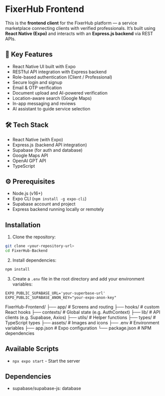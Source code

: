# FixerHub Frontend

This is the **frontend client** for the FixerHub platform — a service marketplace connecting clients with verified professionals. It’s built using **React Native (Expo)** and interacts with an **Express.js backend** via REST APIs.

## 📱 Key Features

- React Native UI built with Expo
- RESTful API integration with Express backend
- Role-based authentication (Client / Professional)
- Secure login and signup
- Email & OTP verification
- Document upload and AI-powered verification
- Location-aware search (Google Maps)
- In-app messaging and reviews
- AI assistant to guide service selection

## 🛠️ Tech Stack

- React Native (with Expo)
- Express.js (backend API integration)
- Supabase (for auth and database)
- Google Maps API
- OpenAI GPT API
- TypeScript

## ⚙️ Prerequisites

- Node.js (v16+)
- Expo CLI (`npm install -g expo-cli`)
- Supabase account and project 
- Express backend running locally or remotely

## Installation

1. Clone the repository:
```bash
git clone <your-repository-url>
cd FixerHub-Backend
```

2. Install dependencies:
```bash
npm install
```

3. Create a `.env` file in the root directory and add your environment variables:
```env
EXPO_PUBLIC_SUPABASE_URL='your-superbase-url'
EXPO_PUBLIC_SUPABASE_ANON_KEY="your-expo-anon-key"
```

FixerHub-Frontend/
├── app/                # Screens and routing
├── hooks/              # custom React hooks
├── contexts/           # Global state (e.g. AuthContext)
├── lib/                # API clients (e.g. Supabase, Axios)
├── utils/              # Helper functions
├── types/              # TypeScript types
├── assets/             # Images and icons
├── .env                # Environment variables
├── app.json            # Expo configuration
└── package.json        # NPM dependencies

## Available Scripts

- `npx expo start` - Start the server

## Dependencies

- supabase/supabase-js: database
 
